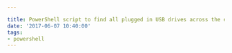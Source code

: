 ```yaml
---

title: PowerShell script to find all plugged in USB drives across the environment
date: '2017-06-07 10:40:00'
tags:
- powershell
---
```



